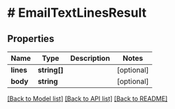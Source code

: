 # # EmailTextLinesResult

## Properties

Name | Type | Description | Notes
------------ | ------------- | ------------- | -------------
**lines** | **string[]** |  | [optional] 
**body** | **string** |  | [optional] 

[[Back to Model list]](../../README#documentation-for-models) [[Back to API list]](../../README#documentation-for-api-endpoints) [[Back to README]](../../README)


